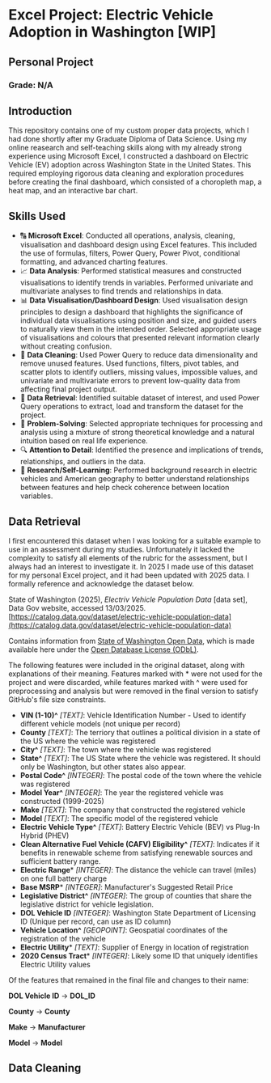 # Excel Project: Electric Vehicle Adoption in Washington [WIP]

## Personal Project

### Grade: N/A

## Introduction

This repository contains one of my custom proper data projects, which I had done shortly after my Graduate Diploma of Data Science. Using my online reasearch and
self-teaching skills along with my already strong experience using Microsoft Excel, I constructed a dashboard on Electric Vehicle (EV) adoption across Washington State in
the United States. This required employing rigorous data cleaning and exploration procedures before creating the final dashboard, which consisted of a choropleth map, a 
heat map, and an interactive bar chart.

## Skills Used

- 🔠 **Microsoft Excel**: Conducted all operations, analysis, cleaning, visualisation and dashboard design using Excel features. This included the use of formulas, filters, Power Query, Power Pivot, conditional formatting, and advanced charting features.
- 📈 **Data Analysis**: Performed statistical measures and constructed visualisations to identify trends in variables. Performed univariate and multivariate analyses to find trends and relationships in data.
- 📊 **Data Visualisation/Dashboard Design**: Used visualisation design principles to design a dashboard that highlights the significance of individual data visualisations using position and size, and guided users to naturally view them in the intended order.
Selected appropriate usage of visualisations and colours that presented relevant information clearly without creating confusion.
- 🧼 **Data Cleaning**: Used Power Query to reduce data dimensionality and remove unused features. Used functions, filters, pivot tables, and scatter plots to identify outliers, missing values, impossible values, and univariate and multivariate errors to prevent low-quality data from affecting final project output.
- 📧 **Data Retrieval**: Identified suitable dataset of interest, and used Power Query operations to extract, load and transform the dataset for the project.
- 📐 **Problem-Solving**: Selected appropriate techniques for processing and analysis using a mixture of strong theoretical knowledge and a natural intuition based on real life experience.
- 🔍 **Attention to Detail**: Identified the presence and implications of trends, relationships, and outliers in the data.
- 🔬 **Research/Self-Learning**: Performed background research in electric vehicles and American geography to better understand relationships between features and help check coherence between location variables.

## Data Retrieval

I first encountered this dataset when I was looking for a suitable example to use in an assessment during my studies. Unfortunately it lacked the complexity to satisfy all elements of the rubric for the assessment, but I always had an interest to investigate it. In 2025 I made use of this dataset for my personal Excel project, and it had been updated with 2025 data. I formally reference and acknowledge the dataset below.

State of Washington (2025), *Electriv Vehicle Population Data* [data set], Data Gov website, accessed 13/03/2025. [https://catalog.data.gov/dataset/electric-vehicle-population-data](https://catalog.data.gov/dataset/electric-vehicle-population-data)

Contains information from [State of Washington Open Data](https://data.wa.gov/), which is made available here under the [Open Database License (ODbL)](https://opendatacommons.org/licenses/odbl/1-0/).

The following features were included in the original dataset, along with explanations of their meaning. Features marked with * were not used for the project and were discarded, while features marked with ^ were used for preprocessing and analysis but were removed in the final version to satisfy GitHub's file size constraints.

- **VIN (1-10)^** *[TEXT]*: Vehicle Identification Number - Used to identify different vehicle models (not unique per record)
- **County** *[TEXT]*: The terriory that outlines a political division in a state of the US where the vehicle was registered
- **City^** *[TEXT]*: The town where the vehicle was registered
- **State^** *[TEXT]*: The US State where the vehicle was registered. It should only be Washington, but other states also appear.
- **Postal Code^** *[INTEGER]*: The postal code of the town where the vehicle was registered
- **Model Year^** *[INTEGER]*: The year the registered vehicle was constructed (1999-2025)
- **Make** *[TEXT]*: The company that constructed the registered vehicle
- **Model** *[TEXT]*: The specific model of the registered vehicle
- **Electric Vehicle Type^** *[TEXT]*: Battery Electric Vehicle (BEV) vs Plug-In Hybrid (PHEV)
- **Clean Alternative Fuel Vehicle (CAFV) Eligibility^** *[TEXT]*: Indicates if it benefits in renewable scheme from satisfying renewable sources and sufficient battery range.
- **Electric Range*** *[INTEGER]*: The distance the vehicle can travel (miles) on one full battery charge
- **Base MSRP*** *[INTEGER]*: Manufacturer's Suggested Retail Price
- **Legislative District^** *[INTEGER]*: The group of counties that share the legislative district for vehicle legislation.
- **DOL Vehicle ID** *[INTEGER]*: Washington State Department of Licensing ID (Unique per record, can use as ID column)
- **Vehicle Location^** *[GEOPOINT]*: Geospatial coordinates of the registration of the vehicle
- **Electric Utility*** *[TEXT]*: Supplier of Energy in location of registration
- **2020 Census Tract*** *[INTEGER]*: Likely some ID that uniquely identifies Electric Utility values

Of the features that remained in the final file and changes to their name:

**DOL Vehicle ID** -> **DOL_ID**

**County** -> **County**

**Make** -> **Manufacturer**

**Model** -> **Model**

## Data Cleaning


